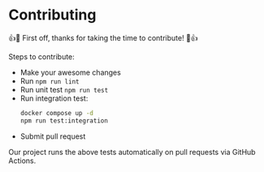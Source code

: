 # Contributing

:+1::tada: First off, thanks for taking the time to contribute! :tada::+1:

Steps to contribute:

- Make your awesome changes
- Run `npm run lint`
- Run unit test `npm run test`
- Run integration test:
  ```sh
  docker compose up -d
  npm run test:integration
  ```
- Submit pull request

Our project runs the above tests automatically on pull requests via GitHub Actions.
